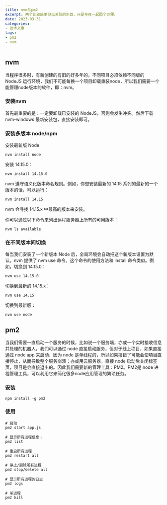 ```yaml
---
title: nvm与pm2
excerpt: 两个比较简单但无关联的东西，只是写在一起图个方便。
date: 2023-03-31
categories:
- 技术文章
tags:
- pm2
- nvm
---
```

## nvm
当程序很多时，有新创建的有旧的好多年的，不同项目必须依赖不同版的 NodeJS 运行环境，我们不可能每换一个项目卸载重装node，所以我们需要一个能管理node版本的软件，即：nvm。

### 安装nvm
首先最重要的是：一定要卸载已安装的 NodeJS，否则会发生冲突。然后下载 nvm-windows 最新安装包，直接安装即可。

### 安装多版本 node/npm
安装最新版 Node
```
nvm install node
```

安装 14.15.0：
```
nvm install 14.15.0
```

nvm 遵守语义化版本命名规则。例如，你想安装最新的 14.15 系列的最新的一个版本的话，可以运行：
```
nvm install 14.15
```

nvm 会寻找 14.15.x 中最高的版本来安装。

你可以通过以下命令来列出远程服务器上所有的可用版本：
```
nvm ls available
```

### 在不同版本间切换
每当我们安装了一个新版本 Node 后，全局环境会自动把这个新版本设置为默认。nvm 提供了 nvm use 命令。这个命令的使用方法和 install 命令类似。例如，切换到 14.15.0：
```
nvm use 14.15.0
```

切换到最新的 14.15.x：
```
nvm use 14.15
```

切换到最新版：
```
nvm use node
```

## pm2
当我们需要一直启动一个服务的时候，比如说一个服务端，亦或一个实时接收信息并处理的机器人，我们可以通过 node 直接启动服务，但对于线上项目，如果直接通过 node app 来启动，因为 node 是单线程的，所以如果报错了可能会使项目直接停止，从而导致整个服务崩溃；亦或用云服务器，直接 node 启动后关闭标签页，项目是会直接退出的。因此我们需要新的管理工具：PM2。PM2是 node 进程管理工具，可以利用它来简化很多node应用管理的繁琐任务。

### 安装
```
npm install -g pm2
```

### 使用
```
# 启动
pm2 start app.js

# 显示所有进程信息；
pm2 list

# 重启所有进程
pm2 restart all

# 停止/删除所有进程
pm2 stop/delete all

# 显示所有进程的日志
pm2 logs

# 杀进程
pm2 kill
```





